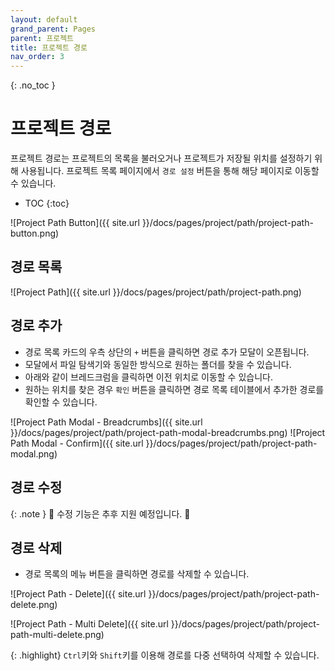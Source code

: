 ```yaml
---
layout: default
grand_parent: Pages
parent: 프로젝트
title: 프로젝트 경로
nav_order: 3
---
```


{: .no_toc }
# 프로젝트 경로
프로젝트 경로는 프로젝트의 목록을 불러오거나 프로젝트가 저장될 위치를 설정하기 위해 사용됩니다. 프로젝트 목록 페이지에서 `경로 설정` 버튼을 통해 해당 페이지로 이동할 수 있습니다.

- TOC
{:toc}

![Project Path Button]({{ site.url }}/docs/pages/project/path/project-path-button.png)


## 경로 목록
![Project Path]({{ site.url }}/docs/pages/project/path/project-path.png)

## 경로 추가
- 경로 목록 카드의 우측 상단의 `+` 버튼을 클릭하면 경로 추가 모달이 오픈됩니다.
- 모달에서 파일 탐색기와 동일한 방식으로 원하는 폴더를 찾을 수 있습니다.
- 아래와 같이 브레드크럼을 클릭하면 이전 위치로 이동할 수 있습니다.
- 원하는 위치를 찾은 경우 `확인` 버튼을 클릭하면 경로 목록 테이블에서 추가한 경로를 확인할 수 있습니다.

![Project Path Modal - Breadcrumbs]({{ site.url }}/docs/pages/project/path/project-path-modal-breadcrumbs.png)
![Project Path Modal - Confirm]({{ site.url }}/docs/pages/project/path/project-path-modal.png)

## 경로 수정

{: .note }
🚧 수정 기능은 추후 지원 예정입니다. 🚧 


## 경로 삭제
- 경로 목록의 메뉴 버튼을 클릭하면 경로를 삭제할 수 있습니다. 

![Project Path - Delete]({{ site.url }}/docs/pages/project/path/project-path-delete.png)

![Project Path - Multi Delete]({{ site.url }}/docs/pages/project/path/project-path-multi-delete.png)

{: .highlight}
`Ctrl`키와 `Shift`키를 이용해 경로를 다중 선택하여 삭제할 수 있습니다.

